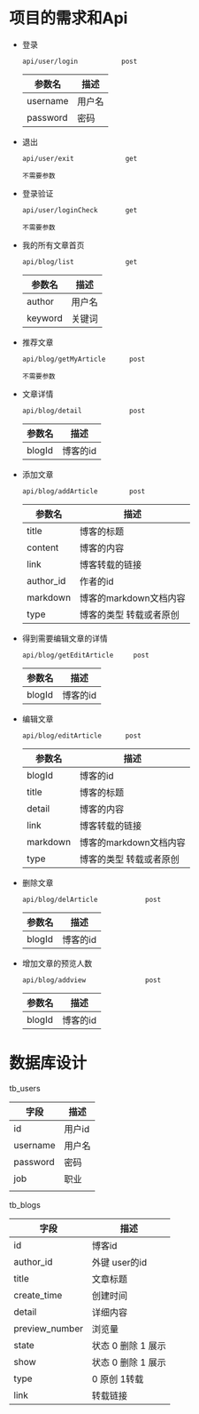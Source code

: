 # 项目的需求和Api
- 登录

  ```
  api/user/login           post
  ```

  | 参数名   | 描述   |
  | -------- | ------ |
  | username | 用户名 |
  | password | 密码   |

  
- 退出

  ```
  api/user/exit             get
  ```
  `不需要参数`


- 登录验证

  ```
  api/user/loginCheck       get
  ```
  `不需要参数`


- 我的所有文章首页

  ```
  api/blog/list             get
  ```

  | 参数名   | 描述   |
  | -------- | ------ |
  | author | 用户名 |
  | keyword | 关键词   |

- 推荐文章

  ```
  api/blog/getMyArticle      post
  ```
  `不需要参数`

- 文章详情

  ```
  api/blog/detail            post
  ```

  | 参数名   | 描述   |
  | -------- | ------ |
  | blogId | 博客的id |


- 添加文章

  ```
  api/blog/addArticle        post
  ```

  | 参数名   | 描述   |
  | -------- | ------ |
  | title | 博客的标题 |
  | content | 博客的内容 |
  | link | 博客转载的链接 |
  | author_id | 作者的id |
  | markdown | 博客的markdown文档内容 |
  | type | 博客的类型 转载或者原创 |



- 得到需要编辑文章的详情

    ```
    api/blog/getEditArticle     post
    ```

  | 参数名   | 描述   |
  | -------- | ------ |
  | blogId | 博客的id |


- 编辑文章

    ```
    api/blog/editArticle      post
    ```

  | 参数名   | 描述   |
  | -------- | ------ |
  | blogId | 博客的id |
  | title | 博客的标题 |
  | detail | 博客的内容 |
  | link | 博客转载的链接 |
  | markdown | 博客的markdown文档内容 |
  | type | 博客的类型 转载或者原创 |


- 删除文章

  ```
  api/blog/delArticle            post
  ```

  | 参数名   | 描述   |
  | -------- | ------ |
  | blogId | 博客的id |

- 增加文章的预览人数

  ```
  api/blog/addview               post
  ```

  | 参数名   | 描述   |
  | -------- | ------ |
  | blogId | 博客的id |



# 数据库设计

tb_users

| 字段     | 描述   |
| -------- | ------ |
| id       | 用户id |
| username | 用户名 |
| password | 密码   |
| job      | 职业   |
|          |        |

tb_blogs


| 字段           | 描述          |
| -------------- | ------------- |
| id             | 博客id        |
| author_id      | 外键 user的id |
| title          | 文章标题      |
| create_time    | 创建时间      |
| detail         | 详细内容      |
| preview_number | 浏览量        |
| state          | 状态 0 删除 1 展示   |
| show | 状态 0 删除 1 展示 |
| type | 0 原创  1转载 |
| link | 转载链接 |